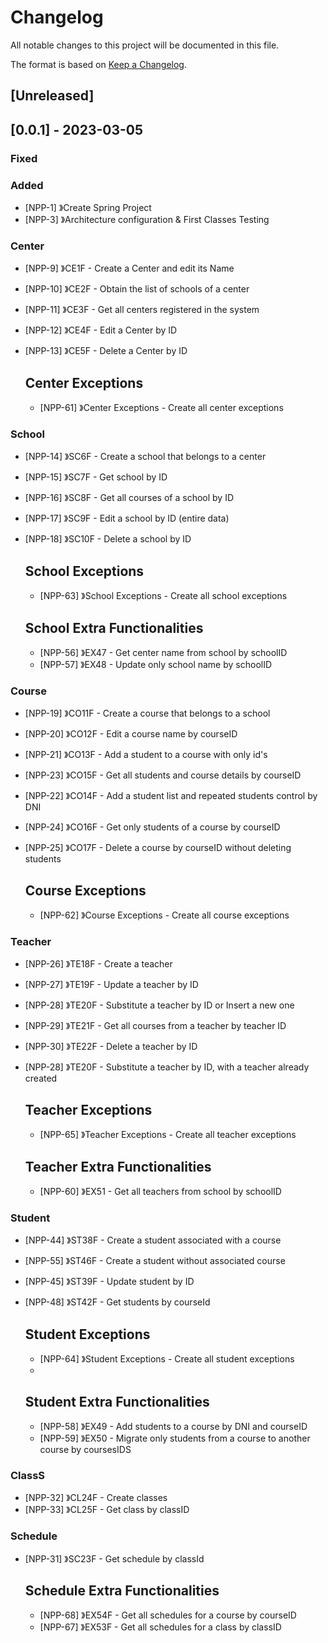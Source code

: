 # Changelog

All notable changes to this project will be documented in this file.

The format is based on [Keep a Changelog](https://keepachangelog.com/en/1.0.0/).

## [Unreleased]

## [0.0.1] - 2023-03-05

### Fixed

### Added

- [NPP-1] 》Create Spring Project 
- [NPP-3] 》Architecture configuration & First Classes Testing

### Center 

- [NPP-9] 》CE1F - Create a Center and edit its Name
- [NPP-10] 》CE2F - Obtain the list of schools of a center
- [NPP-11] 》CE3F - Get all centers registered in the system
- [NPP-12] 》CE4F - Edit a Center by ID
- [NPP-13] 》CE5F - Delete a Center by ID

    ## Center Exceptions
    
    - [NPP-61] 》Center Exceptions - Create all center exceptions


### School

- [NPP-14] 》SC6F - Create a school that belongs to a center
- [NPP-15] 》SC7F - Get school by ID
- [NPP-16] 》SC8F - Get all courses of a school by ID
- [NPP-17] 》SC9F - Edit a school by ID (entire data)
- [NPP-18] 》SC10F - Delete a school by ID

    ## School Exceptions

    - [NPP-63] 》School Exceptions - Create all school exceptions
    
    ## School Extra Functionalities

    - [NPP-56] 》EX47 - Get center name from school by schoolID
    - [NPP-57] 》EX48 - Update only school name by schoolID
     

### Course

- [NPP-19] 》CO11F - Create a course that belongs to a school
- [NPP-20] 》CO12F - Edit a course name by courseID
- [NPP-21] 》CO13F - Add a student to a course with only id's
- [NPP-23] 》CO15F - Get all students and course details by courseID
- [NPP-22] 》CO14F - Add a student list and repeated students control by DNI
- [NPP-24] 》CO16F - Get only students of a course by courseID
- [NPP-25] 》CO17F - Delete a course by courseID without deleting students

    ## Course Exceptions
    
    - [NPP-62] 》Course Exceptions - Create all course exceptions

### Teacher

- [NPP-26] 》TE18F - Create a teacher  
- [NPP-27] 》TE19F - Update a teacher by ID
- [NPP-28] 》TE20F - Substitute a teacher by ID or Insert a new one
- [NPP-29] 》TE21F - Get all courses from a teacher by teacher ID
- [NPP-30] 》TE22F - Delete a teacher by ID
- [NPP-28] 》TE20F - Substitute a teacher by ID, with a teacher already created

    ## Teacher Exceptions

    - [NPP-65] 》Teacher Exceptions - Create all teacher exceptions

    ## Teacher Extra Functionalities

    - [NPP-60] 》EX51 - Get all teachers from school by schoolID

### Student

- [NPP-44] 》ST38F - Create a student associated with a course
- [NPP-55] 》ST46F - Create a student without associated course
- [NPP-45] 》ST39F - Update student by ID
- [NPP-48] 》ST42F - Get students by courseId

    ## Student Exceptions

    - [NPP-64] 》Student Exceptions - Create all student exceptions
    - 

    ## Student Extra Functionalities

    - [NPP-58] 》EX49 - Add students to a course by DNI and courseID
    - [NPP-59] 》EX50 - Migrate only students from a course to another course by coursesIDS


### ClassS

- [NPP-32] 》CL24F - Create classes 
- [NPP-33] 》CL25F - Get class by classID

### Schedule

- [NPP-31] 》SC23F - Get schedule by classId

    ## Schedule Extra Functionalities
    
    - [NPP-68] 》EX54F - Get all schedules for a course by courseID
    - [NPP-67] 》EX53F - Get all schedules for a class by classID




